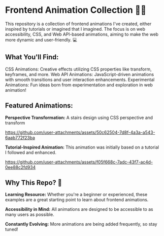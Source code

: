 # Frontend Animation Collection 🎨✨

This repository is a collection of frontend animations I've created, either inspired by tutorials or imagined that I imagined. The focus is on web accessibility, CSS, and Web API-based animations, aiming to make the web more dynamic and user-friendly. 💻

## What You'll Find:
CSS Animations: Creative effects utilizing CSS properties like transform, keyframes, and more.
Web API Animations: JavaScript-driven animations with smooth transitions and user interaction enhancements.
Experimental Animations: Fun ideas born from experimentation and exploration in web animation!

## Featured Animations:
**Perspective Transformation:** A stairs design using CSS perspective and transform

https://github.com/user-attachments/assets/50c62504-7d8f-4a3a-a543-6aab772f23ba


**Tutorial-Inspired Animation:** This animation was initially based on a tutorial I followed and enhanced.

https://github.com/user-attachments/assets/f05f668c-7adc-43f7-ac4d-0ee88c2fd934



## Why This Repo? 🚀

**Learning Resource:** Whether you're a beginner or experienced, these examples are a great starting point to learn about frontend animations.

**Accessibility in Mind:** All animations are designed to be accessible to as many users as possible.

**Constantly Evolving:** More animations are being added frequently, so stay tuned!
